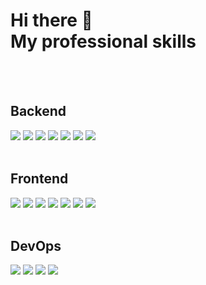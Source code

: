 # Hi there 👋 <br> My professional skills

<br>
<br>

## Backend
<div>
  <img src="https://img.shields.io/badge/Python-black?style=for-the-badge&logo=python"/>
  <img src="https://img.shields.io/badge/php-black?style=for-the-badge&logo=php"/>
  <img src="https://img.shields.io/badge/laravel-black?style=for-the-badge&logo=laravel" />
  <img src="https://img.shields.io/badge/sqlite-black?style=for-the-badge&logo=sqlite" />
  <img src="https://img.shields.io/badge/mysql-black?style=for-the-badge&logo=mysql" />
  <img src="https://img.shields.io/badge/postgresql-black?style=for-the-badge&logo=postgresql" />
  <img src="https://img.shields.io/badge/Symfony-black?style=for-the-badge&logo=Symfony" />
</div>

<br>

## Frontend
<div>
  <img src="https://img.shields.io/badge/HTML-black?style=for-the-badge&logo=html5" />
  <img src="https://img.shields.io/badge/css3-black?style=for-the-badge&logo=css3&logoColor=blue" />
  <img src="https://img.shields.io/badge/javascript-black?style=for-the-badge&logo=javascript" />
  <img src="https://img.shields.io/badge/sass-black?style=for-the-badge&logo=sass" />
  <img src="https://img.shields.io/badge/bootstrap-black?style=for-the-badge&logo=bootstrap" />
  <img src="https://img.shields.io/badge/react-black?style=for-the-badge&logo=react" />
  <img src="https://img.shields.io/badge/vue.js-black?style=for-the-badge&logo=vue.js" />
</div>

<br>

## DevOps 
<div>
  <img src="https://img.shields.io/badge/git-black?style=for-the-badge&logo=git" />
  <img src="https://img.shields.io/badge/docker-black?style=for-the-badge&logo=docker" />
  <img src="https://img.shields.io/badge/gnubash-black?style=for-the-badge&logo=gnubash" />
  <img src="https://img.shields.io/badge/composer-black?style=for-the-badge&logo=composer" />
</div>
